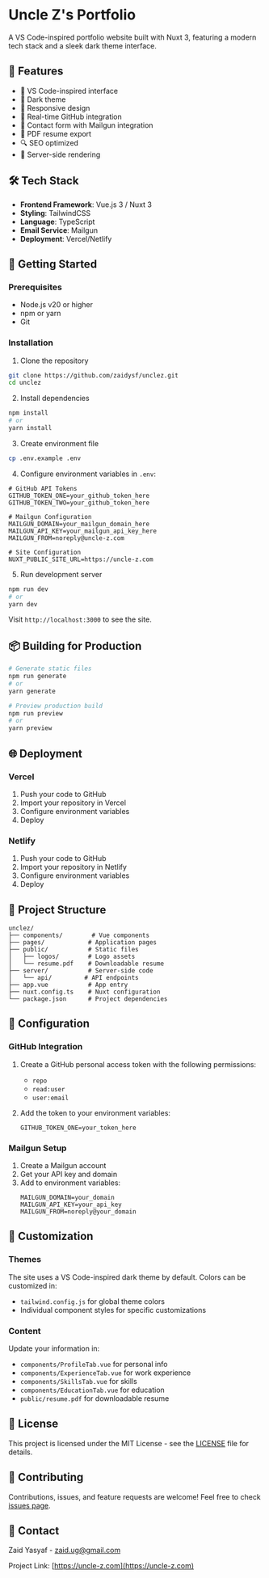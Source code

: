 # Uncle Z's Portfolio

A VS Code-inspired portfolio website built with Nuxt 3, featuring a modern tech stack and a sleek dark theme interface.

## 🌟 Features

- 🎨 VS Code-inspired interface
- 🌙 Dark theme
- 📱 Responsive design
- 🔄 Real-time GitHub integration
- 📧 Contact form with Mailgun integration
- 📄 PDF resume export
- 🔍 SEO optimized
- 🚀 Server-side rendering

## 🛠 Tech Stack

- **Frontend Framework**: Vue.js 3 / Nuxt 3
- **Styling**: TailwindCSS
- **Language**: TypeScript
- **Email Service**: Mailgun
- **Deployment**: Vercel/Netlify

## 🚀 Getting Started

### Prerequisites

- Node.js v20 or higher
- npm or yarn
- Git

### Installation

1. Clone the repository
```bash
git clone https://github.com/zaidysf/unclez.git
cd unclez
```

2. Install dependencies
```bash
npm install
# or
yarn install
```

3. Create environment file
```bash
cp .env.example .env
```

4. Configure environment variables in `.env`:
```env
# GitHub API Tokens
GITHUB_TOKEN_ONE=your_github_token_here
GITHUB_TOKEN_TWO=your_github_token_here

# Mailgun Configuration
MAILGUN_DOMAIN=your_mailgun_domain_here
MAILGUN_API_KEY=your_mailgun_api_key_here
MAILGUN_FROM=noreply@uncle-z.com

# Site Configuration
NUXT_PUBLIC_SITE_URL=https://uncle-z.com
```

5. Run development server
```bash
npm run dev
# or
yarn dev
```

Visit `http://localhost:3000` to see the site.

## 📦 Building for Production

```bash
# Generate static files
npm run generate
# or
yarn generate

# Preview production build
npm run preview
# or
yarn preview
```

## 🌐 Deployment

### Vercel

1. Push your code to GitHub
2. Import your repository in Vercel
3. Configure environment variables
4. Deploy

### Netlify

1. Push your code to GitHub
2. Import your repository in Netlify
3. Configure environment variables
4. Deploy

## 📁 Project Structure

```
unclez/
├── components/        # Vue components
├── pages/            # Application pages
├── public/           # Static files
│   ├── logos/        # Logo assets
│   └── resume.pdf    # Downloadable resume
├── server/           # Server-side code
│   └── api/         # API endpoints
├── app.vue           # App entry
├── nuxt.config.ts    # Nuxt configuration
└── package.json      # Project dependencies
```

## 🔧 Configuration

### GitHub Integration

1. Create a GitHub personal access token with the following permissions:
   - `repo`
   - `read:user`
   - `user:email`

2. Add the token to your environment variables:
   ```env
   GITHUB_TOKEN_ONE=your_token_here
   ```

### Mailgun Setup

1. Create a Mailgun account
2. Get your API key and domain
3. Add to environment variables:
   ```env
   MAILGUN_DOMAIN=your_domain
   MAILGUN_API_KEY=your_api_key
   MAILGUN_FROM=noreply@your_domain
   ```

## 🎨 Customization

### Themes

The site uses a VS Code-inspired dark theme by default. Colors can be customized in:
- `tailwind.config.js` for global theme colors
- Individual component styles for specific customizations

### Content

Update your information in:
- `components/ProfileTab.vue` for personal info
- `components/ExperienceTab.vue` for work experience
- `components/SkillsTab.vue` for skills
- `components/EducationTab.vue` for education
- `public/resume.pdf` for downloadable resume

## 📄 License

This project is licensed under the MIT License - see the [LICENSE](LICENSE) file for details.

## 🤝 Contributing

Contributions, issues, and feature requests are welcome! Feel free to check [issues page](https://github.com/zaidysf/unclez/issues).

## 📧 Contact

Zaid Yasyaf - [zaid.ug@gmail.com](mailto:zaid.ug@gmail.com)

Project Link: [https://uncle-z.com](https://uncle-z.com)
